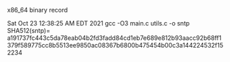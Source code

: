 x86_64 binary record

Sat Oct 23 12:38:25 AM EDT 2021
gcc -O3 main.c utils.c -o sntp
SHA512(sntp)= a191737fc443c5da78eab04b2fd3fadd84cd1eb7e689e812b93aacc92b68ff1379f589775cc8b5513ee9850ac08367b6800b475454b00c3a144224532f152234
